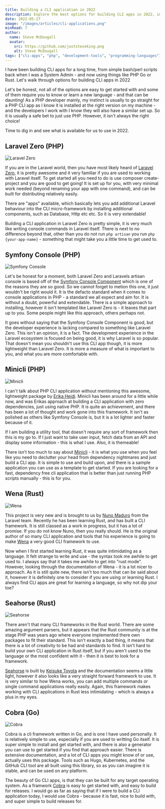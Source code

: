 ```yaml
---
title: Building a CLI application in 2022
description: Explore the best options for building CLI apps in 2022, including Laravel Zero, Symfony Console, and more, suitable for both PHP and Rust developers.
date: 2022-05-27
image: "/images/articles/cli-applications.png"
minRead: 7
author:
  name: Steve McDougall
  avatar:
    src: https://github.com/juststeveking.png
    alt: Steve McDougall
tags: ["cli-apps", "php", "development-tools", "programming-languages"]
---
```


I have been building CLI apps for a long time, from simple bash/perl scripts back when I was a System Admin - and now using things like PHP Go or Rust. Let's walk through options for building CLI apps in 2022

Let's be honest, not all of the options are easy to get started with and some of them require you to know or learn a new language - and that can be daunting! As a PHP developer mainly, my instinct is usually to go straight for a PHP CLI app as I know it is installed at the right version on my machine - and the developers I work with I know they will also have a similar set up. So it is usually a safe bet to just use PHP. However, it isn't always the right choice!

Time to dig in and see what is available for us to use in 2022.

## Laravel Zero (PHP)

![Laravel Zero](https://laravel-zero.com/assets/img/logo-large.png)

If you are in the Laravel world, then you have most likely heard of [Laravel Zero](https://laravel-zero.com/), it is pretty awesome and it very familiar if you are used to working with Laravel itself. To get started all you need to do is use composer create-project and you are good to get going! It is set up for you, with very minimal work needed (beyond renaming your app with one command), and can be built for distributing relatively easily.

There are "apps" available, which basically lets you add additional Laravel behaviour into the CLI micro-framework by installing additional components, such as Database, Http etc etc. So it is very extendable!

Building a CLI application in Laravel Zero is pretty simple, it is very much like writing console commands in Laravel itself. There is next to no difference beyond that, other than you do not run `php artisan` you run `php {your-app-name}` - something that might take you a little time to get used to.


## Symfony Console (PHP)

![Symfony Console ](https://miro.medium.com/max/1400/1*_vwwl1HhdAQ8jPdPHkRs3A.jpeg)

Let's be honest for a moment, both Laravel Zero and Laravels artisan console is based off of the [Symfony Console Component](https://symfony.com/doc/current/components/console.html) which is one of the reasons they are so good. So we cannot forget to metion this one, it just wouldn't be right would it. It is the defacto standard when it comes to console applications in PHP - a standard we all expect and aim for. It is without a doubt, powerful and extendable. There is a simple approach to installing, however it isn't templated like Laravel Zero is - it leaves that part up to you. Some people might like this approach, others perhaps not.

It goes without saying that the Symfony Console Component is good, but the developer experience is lacking compared to something like Laravel Zero. This isn't an opinion, it is a fact. The development experience in the Laravel ecosystem is focused on being good, it is why Laravel is so popular. That doesn't mean you shouldn't use this CLI app though, it is more lightweight than Laravel Zero. It is more a measure of what is important to you, and what you are more comfortable with.

## Minicli (PHP)

![Minicli](https://pbs.twimg.com/card_img/1528920124417261573/HlrzKLDO?format=jpg&name=900x900)

I can't talk about PHP CLI application without mentioning this awesome, lightweight package by [Erika Heidi](https://github.com/erikaheidi). Minicli has been around for a little while now, and was Erikas approach at building a CLI application with zero dependencies, just using native PHP. It is quite an achievement, and there has been a lot of thought and work gone into this framework. It isn't as polished as others like Symfony Console is, but it is a lot lighter and faster because of it.

If I am building a utility tool, that doesn't require any sort of framework then this is my go to. If I just want to take user input, fetch data from an API and display some information - this is what I use. Also, it is themeable! 

There isn't too much to say about [Minicli](https://docs.minicli.dev/en/latest/) - it is what you use when you feel like you need to declutter your head from dependency nightmares and just build a CLI app. It is simple to use and build upon, and there is a sample application you can use as a template to get started. If you are looking for a fast, dependency free cli application that is better than just running PHP scripts manually - this is for you. 

## Wena (Rust)

![Wena](https://raw.githubusercontent.com/wena-cli/wena/main/art/logo.png)

This project is very new and is brought to us by [Nuno Maduro](https://github.com/nunomaduro) from the Laravel team. Recently he has been learning Rust, and has built a CLI framework. It is still classed as a work in progress, but it has a lot of promise. If you do not know Nuno, then you really should. He is the original author of so many CLI application and tools that his experience is going to make [Wena](https://github.com/wena-cli/wena) a very good CLI framework to use.

Now when I first started learning Rust, it was quite intimidating as a language. It felt strange to write and use - the syntax took me awhile to get used to. I always say that it takes me awhile to get into "rust mode". However, looking through the documentation of Wena - it is a lot nicer to approach. As it is still quite new, there isn't too much that can be said about it, however it is definitely one to consider if you are using or learning Rust. I always find CLI apps are great for learning a language, so why not dip your toe?

## Seahorse (Rust)

![Seahorse](https://repository-images.githubusercontent.com/226840735/d3e77500-51a0-11ea-845e-3cc87714278b)

There aren't that many CLI frameworks in the Rust world. There are some amazing argument parsers, but it appears that the Rust community is at the stage PHP was years ago where everyone implemented there own packages to fit their standard. This isn't exactly a bad thing, it means that there is a lot of creativity to be had and standards to find. It isn't hard to build your own CLI application in Rust itself, but if you aren't used to the language or the most confident with it - then it is best to look for a framework.

[Seahorse](https://docs.rs/seahorse/latest/seahorse/) is built by [Keisuke Toyota](https://github.com/ksk001100) and the documentation seems a little light, however it also looks like a very straight forward framework to use. It is very similar to how Wena works, you can add multiple commands or single command applications really easily. Again, this framework makes working with CLI applications in Rust less intimidating - which is always a plus in my eyes.

## Cobra (Go)

![Cobra](https://cloud.githubusercontent.com/assets/173412/10886352/ad566232-814f-11e5-9cd0-aa101788c117.png)

Cobra is a cli framework written in Go, and is one I have used personally. It is relatively simple to use, especially if you are used to writting Go itself. It is super simple to install and get started with, and there is also a generator you can use to get started if you find that approach easier. There is extensive documentation, and a lot of CLI apps you might know of or use, actually uses this package. Tools such as Hugo, Kubernetes, and the GitHub CLI tool are all built using this library, so as you can imagine it is stable, and can be used on any platform.

The beauty of Go CLI apps, is that they can be built for any target operating system. As a framwork [Cobra](https://cobra.dev/) is easy to get started with, and easy to build for releases. I would go as far as saying that if I were to build a CLI application today, I would use Cobra - because it is fast, nice to build with, and super simple to build releases for.
